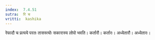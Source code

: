 ```yaml
---
index:  7.4.51
sutra:  रि च
vritti:  kashika 
---
```


रेफादौ च प्रत्यये परतः तासस्त्योः सकारास्य लोपो भवति। कर्तारौ। कर्तारः। अध्येतारौ। अध्येतारः।

